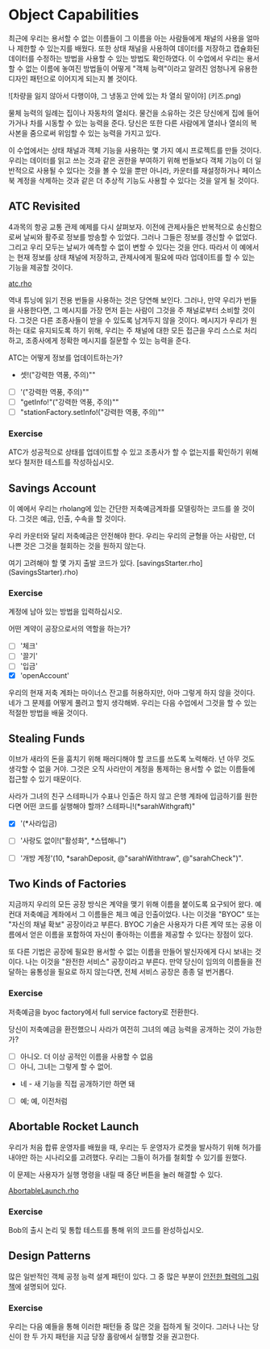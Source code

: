# Object Capabilities

최근에 우리는 용서할 수 없는 이름들이 그 이름을 아는 사람들에게 채널의 사용을 얼마나 제한할 수 있는지를 배웠다. 또한 상태 채널을 사용하여 데이터를 저장하고 캡슐화된 데이터를 수정하는 방법을 사용할 수 있는 방법도 확인하였다. 이 수업에서 우리는 용서할 수 없는 이름에 놓여진 방법들이 어떻게 "객체 능력"이라고 알려진 엄청나게 유용한 디자인 패턴으로 이어지게 되는지 볼 것이다.

![차량을 잃지 않아서 다행이야, 그 냉동고 안에 있는 차 열쇠 말이야] (키즈.png)

물체 능력의 일례는 집이나 자동차의 열쇠다. 물건을 소유하는 것은 당신에게 집에 들어가거나 차를 시동할 수 있는 능력을 준다. 당신은 또한 다른 사람에게 열쇠나 열쇠의 복사본을 줌으로써 위임할 수 있는 능력을 가지고 있다.

이 수업에서는 상태 채널과 객체 기능을 사용하는 몇 가지 예시 프로젝트를 만들 것이다. 우리는 데이터를 읽고 쓰는 것과 같은 권한을 부여하기 위해 번들보다 객체 기능이 더 일반적으로 사용될 수 있다는 것을 볼 수 있을 뿐만 아니라, 카운터를 재설정하거나 페이스북 계정을 삭제하는 것과 같은 더 추상적 기능도 사용할 수 있다는 것을 알게 될 것이다.

## ATC Revisited
4과목의 항공 교통 관제 예제를 다시 살펴보자. 이전에 관제사들은 반복적으로 송신함으로써 날씨와 활주로 정보를 방송할 수 있었다. 그러나 그들은 정보를 갱신할 수 없었다. 그리고 우리 모두는 날씨가 예측할 수 없이 변할 수 있다는 것을 안다. 따라서 이 예에서는 현재 정보를 상태 채널에 저장하고, 관제사에게 필요에 따라 업데이트를 할 수 있는 기능을 제공할 것이다.

[atc.rho](atc.rho)

역내 튜닝에 읽기 전용 번들을 사용하는 것은 당연해 보인다. 그러나, 만약 우리가 번들을 사용한다면, 그 메시지를 가장 먼저 듣는 사람이 그것을 주 채널로부터 소비할 것이다. 그것은 다른 조종사들이 받을 수 있도록 남겨두지 않을 것이다. 메시지가 우리가 원하는 대로 유지되도록 하기 위해, 우리는 주 채널에 대한 모든 접근을 우리 스스로 처리하고, 조종사에게 정확한 메시지를 질문할 수 있는 능력을 준다.

ATC는 어떻게 정보를 업데이트하는가?
- 셋!("강력한 역풍, 주의)""
- [ ] '("강력한 역풍, 주의)""
- [ ] "getInfo!"("강력한 역풍, 주의)""
- [ ] "stationFactory.setInfo!("강력한 역풍, 주의)""

### Exercise
ATC가 성공적으로 상태를 업데이트할 수 있고 조종사가 할 수 없는지를 확인하기 위해 보다 철저한 테스트를 작성하십시오.

## Savings Account
이 예에서 우리는 rholang에 있는 간단한 저축예금계좌를 모델링하는 코드를 쓸 것이다. 그것은 예금, 인출, 수속을 할 것이다.

우리 카운터와 달리 저축예금은 안전해야 한다. 우리는 우리의 균형을 아는 사람만, 더 나쁜 것은 그것을 철회하는 것을 원하지 않는다.

여기 고려해야 할 몇 가지 출발 코드가 있다.
[savingsStarter.rho] (SavingsStarter).rho)

### Exercise
계정에 남아 있는 방법을 입력하십시오.

어떤 계약이 공장으로서의 역할을 하는가?
- [ ] '체크'
- [ ] '끌기'
- [ ] '입금'
- [x] 'openAccount'

우리의 현재 저축 계좌는 마이너스 잔고를 허용하지만, 아마 그렇게 하지 않을 것이다. 네가 그 문제를 어떻게 풀려고 할지 생각해봐. 우리는 다음 수업에서 그것을 할 수 있는 적절한 방법을 배울 것이다.

## Stealing Funds
이브가 새라의 돈을 훔치기 위해 패러디해야 할 코드를 쓰도록 노력해라. 넌 아무 것도 생각할 수 없을 거야. 그것은 오직 사라만이 계정을 통제하는 용서할 수 없는 이름들에 접근할 수 있기 때문이다.


사라가 그녀의 친구 스테파니가 수표나 인출은 하지 않고 은행 계좌에 입금하기를 원한다면 어떤 코드를 실행해야 할까?
스테파니!(*sarahWithgraft)"
- [x] '(*사라입금)
- [ ] '사랑도 없이!("활성화", *스텝해니")
- [ ] '개방 계정'(10, *sarahDeposit, @"sarahWithtraw", @"sarahCheck")".


## Two Kinds of Factories
지금까지 우리의 모든 공장 방식은 계약을 맺기 위해 이름을 붙이도록 요구되어 왔다. 예컨대 저축예금 계좌에서 그 이름들은 체크 예금 인출이었다. 나는 이것을 "BYOC" 또는 "자신의 채널 확보" 공장이라고 부른다. BYOC 기술은 사용자가 다른 계약 또는 공용 이름에서 얻은 이름을 포함하여 자신이 좋아하는 이름을 제공할 수 있다는 장점이 있다.

또 다른 기법은 공장에 필요한 용서할 수 없는 이름을 만들어 발신자에게 다시 보내는 것이다. 나는 이것을 "완전한 서비스" 공장이라고 부른다. 만약 당신이 임의의 이름들을 전달하는 융통성을 필요로 하지 않는다면, 전체 서비스 공장은 종종 덜 번거롭다.

### Exercise
저축예금을 byoc factory에서 full service factory로 전환한다.

당신이 저축예금을 환전했으니 사라가 여전히 그녀의 예금 능력을 공개하는 것이 가능한가?
- [ ] 아니오. 더 이상 공적인 이름을 사용할 수 없음
- [ ] 아니, 그녀는 그렇게 할 수 없어.
- 네 - 새 기능을 직접 공개하기만 하면 돼
- [ ] 예; 예, 이전처럼


## Abortable Rocket Launch
우리가 처음 합류 운영자를 배웠을 때, 우리는 두 운영자가 로켓을 발사하기 위해 허가를 내야만 하는 시나리오를 고려했다. 우리는 그들이 허가를 철회할 수 있기를 원했다.

이 문제는 사용자가 실행 명령을 내릴 때 중단 버튼을 눌러 해결할 수 있다.

[AbortableLaunch.rho](AbortableLaunch.rho)

### Exercise
Bob의 출시 논리 및 통합 테스트를 통해 위의 코드를 완성하십시오.

## Design Patterns
많은 일반적인 객체 공정 능력 설계 패턴이 있다. 그 중 많은 부분이 [안전한 협력의 그림책](http://erights.org/talks/efun/SecurityPictureBook.pdf)에 설명되어 있다.

### Exercise
우리는 다음 예들을 통해 이러한 패턴들 중 많은 것을 접하게 될 것이다. 그러나 나는 당신이 한 두 가지 패턴을 지금 당장 홀랑에서 실행할 것을 권고한다.